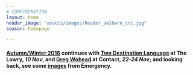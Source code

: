 ```yaml
---
# CONFIGURATION
layout: home
header_image: "assets/images/header_aw16wrn_crc.jpg"
season: homepage

---
```

#### [Autumn/Winter 2016](/current/2016-autumnwinter) continues with [Two Destination Language](/current/2016-autumnwinter/2destlang) at The Lowry, *10 Nov*, and [Greg Wohead](/current/2016-autumnwinter/wohead) at Contact, *22-24 Nov*; and looking back, see some [images](/galleries/2016-emergency) from Emergency.
